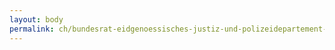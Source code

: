 ```yaml
---
layout: body
permalink: ch/bundesrat-eidgenoessisches-justiz-und-polizeidepartement-bundesamt-fuer-migration-direktion-asyl-evz-evz-kreuzlingen/
---
```


